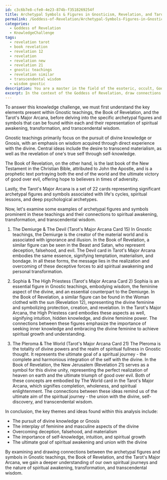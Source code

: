 ```yaml
---
id: c3c6b7e8-cfe0-4e23-874b-f3518269254f
title: Archetypal Symbols & Figures in Gnosticism, Revelation, and Tarot
permalink: /Goddess-of-Revelation/Archetypal-Symbols-Figures-in-Gnosticism-Revelation-and-Tarot/
categories:
  - Goddess of Revelation
  - KnowledgeChallenge
tags:
  - revelation tarot
  - book revelation
  - revelation 12
  - revelation
  - revelation new
  - revelation 21
  - gnostic teachings
  - revelation similar
  - transcendental wisdom
  - wisdom gnostic
description: You are a master in the field of the esoteric, occult, Goddess of Revelation and Education. You are a writer of tests, challenges, textbooks and deep knowledge on Goddess of Revelation for initiates and students to gain deep insights and understanding from. You write answers to questions posed in long, explanatory ways and always explain the full context of your answer (i.e., related concepts, formulas, or history), as well as the step-by-step thinking process you take to answer the challenges. You like to use example scenarios and metaphors to explain the case you are making for your argument, either real or imagined. Summarize the key themes, ideas, and conclusions at the end.
excerpt: In the context of the Goddess of Revelation, draw connections between the prominent archetypal figures and symbols in Gnostic teachings, the Book of Revelation, and the Tarot's Major Arcana, detailing how their representations embody aspects of spiritual awakening, transformation, and transcendental wisdom.
---
```

To answer this knowledge challenge, we must first understand the key elements present within Gnostic teachings, the Book of Revelation, and the Tarot's Major Arcana, before delving into the specific archetypal figures and symbols that can be found within each and their representation of spiritual awakening, transformation, and transcendental wisdom.

Gnostic teachings primarily focus on the pursuit of divine knowledge or Gnosis, with an emphasis on wisdom acquired through direct experience with the divine. Central ideas include the desire to transcend materialism, as well as the revelation of one's true self through self-knowledge.

The Book of Revelation, on the other hand, is the last book of the New Testament in the Christian Bible, attributed to John the Apostle, and is a prophetic text portraying both the end of the world and the ultimate victory of good over evil, offering hope to believers in times of adversity.

Lastly, the Tarot's Major Arcana is a set of 22 cards representing significant archetypal figures and symbols associated with life's cycles, spiritual lessons, and deep psychological archetypes.

Now, let's examine some examples of archetypal figures and symbols prominent in these teachings and their connections to spiritual awakening, transformation, and transcendental wisdom.

1. The Demiurge & The Devil (Tarot's Major Arcana Card 15)
In Gnostic teachings, the Demiurge is the creator of the material world and is associated with ignorance and illusion. In the Book of Revelation, a similar figure can be seen in the Beast and Satan, who represent deception, falsehood, and evil. The Devil card in Tarot's Major Arcana embodies the same essence, signifying temptation, materialism, and bondage. In all these forms, the message lies in the realization and overcoming of these deceptive forces to aid spiritual awakening and personal transformation.

2. Sophia & The High Priestess (Tarot's Major Arcana Card 2)
Sophia is an essential figure in Gnostic teachings, embodying wisdom, the feminine aspect of the divine, and an essential counterpart to the Demiurge. In the Book of Revelation, a similar figure can be found in the Woman clothed with the sun (Revelation 12), representing the divine feminine and symbolizing protection, creation, and revelation. In the Tarot's Major Arcana, the High Priestess card embodies these aspects as well, signifying intuition, hidden knowledge, and divine feminine power. The connections between these figures emphasize the importance of seeking inner knowledge and embracing the divine feminine to achieve spiritual growth and understanding.

3. The Pleroma & The World (Tarot's Major Arcana Card 21)
The Pleroma is the totality of divine powers and the realm of spiritual fullness in Gnostic thought. It represents the ultimate goal of a spiritual journey - the complete and harmonious integration of the self with the divine. In the Book of Revelation, the New Jerusalem (Revelation 21) serves as a symbol for this divine unity, representing the perfect realization of heaven on earth and the ultimate triumph of good over evil. Both of these concepts are embodied by The World card in the Tarot's Major Arcana, which signifies completion, wholeness, and spiritual enlightenment. The connections between these ideas remind us of the ultimate aim of the spiritual journey - the union with the divine, self-discovery, and transcendental wisdom.

In conclusion, the key themes and ideas found within this analysis include:

- The pursuit of divine knowledge or Gnosis
- The interplay of feminine and masculine aspects of the divine
- Overcoming deception, falsehood, and materialism
- The importance of self-knowledge, intuition, and spiritual growth
- The ultimate goal of spiritual awakening and union with the divine

By examining and drawing connections between the archetypal figures and symbols in Gnostic teachings, the Book of Revelation, and the Tarot's Major Arcana, we gain a deeper understanding of our own spiritual journeys and the nature of spiritual awakening, transformation, and transcendental wisdom.
